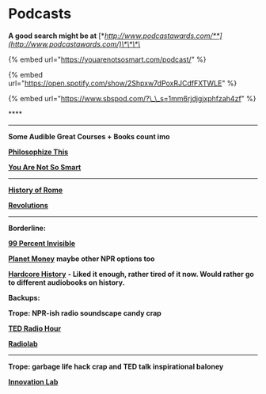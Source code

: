 # Podcasts

**A good search might be at** [**http://www.podcastawards.com/**](http://www.podcastawards.com/)\*\*\*\*

{% embed url="https://youarenotsosmart.com/podcast/" %}

{% embed url="https://open.spotify.com/show/2Shpxw7dPoxRJCdfFXTWLE" %}

{% embed url="https://www.sbspod.com/?\_\_s=1mm6rjdjgjxphfzah4zf" %}

\*\*\*\*

  
****

**Some Audible Great Courses + Books count imo**  


[**Philosophize This**](https://open.spotify.com/show/2Shpxw7dPoxRJCdfFXTWLE)

[**You Are Not So Smart**](https://youarenotsosmart.com/podcast/)  
****

[**History of Rome**](http://thehistoryofrome.typepad.com/the_history_of_rome/2007/07/1-in-the-beginning-.html)

[**Revolutions**](http://www.revolutionspodcast.com/)  
****

**Borderline:**  


[**99 Percent Invisible**](https://99percentinvisible.org/)

[**Planet Money**](https://www.npr.org/sections/money/) **maybe other NPR options too**  


[**Hardcore History**](https://www.dancarlin.com/hardcore-history-series/) **- Liked it enough, rather tired of it now. Would rather go to different audiobooks on history.**  


**Backups:**  


**Trope: NPR-ish radio soundscape candy crap**

[**TED Radio Hour**](https://open.spotify.com/show/1vfOw64nKjQ8LzZDPCfRaO)

[**Radiolab**](https://www.wnycstudios.org/shows/radiolab/)  
****

**Trope: garbage life hack crap and TED talk inspirational baloney**

[**Innovation Lab**](http://ecorner-legacy.stanford.edu/podcasts.html)  


